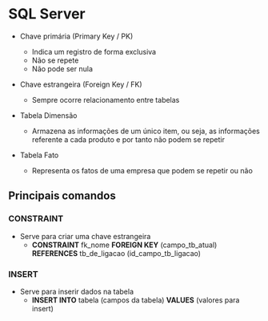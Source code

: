 # SQL Server

- Chave primária (Primary Key / PK)
  - Indica um registro de forma exclusiva
  - Não se repete
  - Não pode ser nula
  
- Chave estrangeira  (Foreign Key / FK)
  - Sempre ocorre relacionamento entre tabelas

- Tabela Dimensão
  - Armazena as informações de um único item, ou seja, as informações referente a cada produto e por tanto não podem se repetir

- Tabela Fato
  - Representa os fatos de uma empresa que podem se repetir ou não

## Principais comandos

### CONSTRAINT
- Serve para criar uma chave estrangeira
  - **CONSTRAINT** fk_nome **FOREIGN KEY** (campo_tb_atual) **REFERENCES** tb_de_ligacao (id_campo_tb_ligacao)
### INSERT
- Serve para inserir dados na tabela
  - **INSERT INTO** tabela (campos da tabela) **VALUES** (valores para insert)
